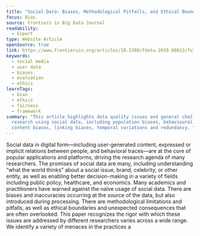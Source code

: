 ```yaml
---
title: "Social Data: Biases, Methodological Pitfalls, and Ethical Boundaries"
focus: Bias
source: Frontiers in Big Data Journal
readability:
  - Expert
type: Website Article
openSource: true
link: https://www.frontiersin.org/articles/10.3389/fdata.2019.00013/full
keywords:
  - social media
  - user data
  - biases
  - evaluation
  - ethics
learnTags:
  - bias
  - ethics
  - fairness
  - framework
summary: "This article highlights data quality issues and general challenges for
  research using social data, including population biases, behavioural biases,
  content biases, linking biases, temporal variations and redundancy. "
---
```

Social data in digital form—including user-generated content, expressed or implicit relations between people, and behavioral traces—are at the core of popular applications and platforms, driving the research agenda of many researchers. The promises of social data are many, including understanding “what the world thinks” about a social issue, brand, celebrity, or other entity, as well as enabling better decision-making in a variety of fields including public policy, healthcare, and economics. Many academics and practitioners have warned against the naïve usage of social data. There are biases and inaccuracies occurring at the source of the data, but also introduced during processing. There are methodological limitations and pitfalls, as well as ethical boundaries and unexpected consequences that are often overlooked. This paper recognizes the rigor with which these issues are addressed by different researchers varies across a wide range. We identify a variety of menaces in the practices a

